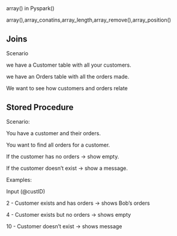 ## 
array() in Pyspark()

array(),array_conatins,array_length,array_remove(),array_position()


## Joins 

Scenario 

we have a Customer table with all your customers. 

we have an Orders table with all the orders made. 

We want to see how customers and orders relate 

## Stored Procedure

Scenario:

You have a customer and their orders.

You want to find all orders for a customer.

If the customer has no orders → show empty.

If the customer doesn’t exist → show a message.

Examples:

Input (@custID)	

2 -	Customer exists and has orders → shows Bob’s orders

4	- Customer exists but no orders → shows empty

10 -	Customer doesn’t exist → shows message

